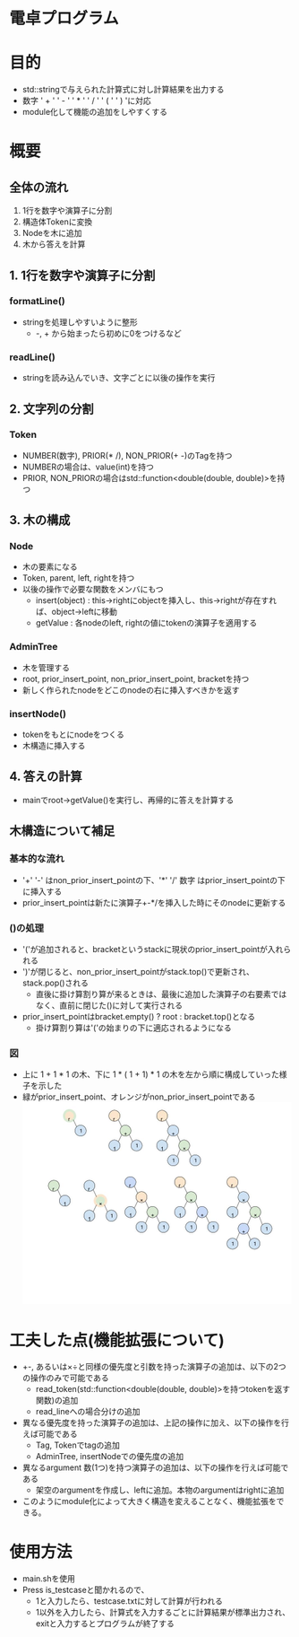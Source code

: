 電卓プログラム
=
# 目的
* std::stringで与えられた計算式に対し計算結果を出力する
* 数字 ' + ' ' - ' ' * ' ' / ' ' ( ' ' ) 'に対応
* module化して機能の追加をしやすくする
# 概要
## 全体の流れ
1. 1行を数字や演算子に分割
2. 構造体Tokenに変換
3. Nodeを木に追加
4. 木から答えを計算
## 1. 1行を数字や演算子に分割
### formatLine()
* stringを処理しやすいように整形
    * -, + から始まったら初めに0をつけるなど 
### readLine()
* stringを読み込んでいき、文字ごとに以後の操作を実行
## 2. 文字列の分割
### Token
* NUMBER(数字), PRIOR(* /), NON_PRIOR(+ -)のTagを持つ
* NUMBERの場合は、value(int)を持つ
* PRIOR, NON_PRIORの場合はstd::function<double(double, double)>を持つ
## 3. 木の構成
### Node
* 木の要素になる
* Token, parent, left, rightを持つ
* 以後の操作で必要な関数をメンバにもつ
    * insert(object) : this->rightにobjectを挿入し、this->rightが存在すれば、object->leftに移動
    * getValue : 各nodeのleft, rightの値にtokenの演算子を適用する
### AdminTree
* 木を管理する
* root, prior_insert_point, non_prior_insert_point, bracketを持つ
* 新しく作られたnodeをどこのnodeの右に挿入すべきかを返す
### insertNode()
* tokenをもとにnodeをつくる
* 木構造に挿入する
## 4. 答えの計算
* mainでroot->getValue()を実行し、再帰的に答えを計算する
## 木構造について補足
### 基本的な流れ
* '+' '-'  はnon_prior_insert_pointの下、'*' '/' 数字 はprior_insert_pointの下に挿入する
* prior_insert_pointは新たに演算子+-*/を挿入した時にそのnodeに更新する
### ()の処理
* '('が追加されると、bracketというstackに現状のprior_insert_pointが入れられる
* ')'が閉じると、non_prior_insert_pointがstack.top()で更新され、stack.pop()される
    * 直後に掛け算割り算が来るときは、最後に追加した演算子の右要素ではなく、直前に閉じた()に対して実行される
* prior_insert_pointはbracket.empty() ? root : bracket.top()となる
    * 掛け算割り算は'('の始まりの下に適応されるようになる
### 図
* 上に 1 + 1 * 1 の木、下に 1 * ( 1 + 1) * 1 の木を左から順に構成していった様子を示した
* 緑がprior_insert_point、オレンジがnon_prior_insert_pointである
![](tree_simple.jpg)

# 工夫した点(機能拡張について)
* +-, あるいは×÷と同様の優先度と引数を持った演算子の追加は、以下の2つの操作のみで可能である
    * read_token(std::function<double(double, double)>を持つtokenを返す関数)の追加
    * read_lineへの場合分けの追加
* 異なる優先度を持った演算子の追加は、上記の操作に加え、以下の操作を行えば可能である
    * Tag, Tokenでtagの追加
    * AdminTree, insertNodeでの優先度の追加
* 異なるargument 数(1つ)を持つ演算子の追加は、以下の操作を行えば可能である
    * 架空のargumentを作成し、leftに追加。本物のargumentはrightに追加
* このようにmodule化によって大きく構造を変えることなく、機能拡張をできる。

# 使用方法
* main.shを使用
* Press is_testcaseと聞かれるので、
    * 1と入力したら、testcase.txtに対して計算が行われる
    * 1以外を入力したら、計算式を入力するごとに計算結果が標準出力され、exitと入力するとプログラムが終了する